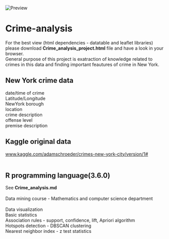 ![Preview](https://www.google.hr/search?hl=hr&tbm=isch&source=hp&biw=1366&bih=657&ei=WC4GXfb9M4-7UJaaufgE&q=crime+analysis&oq=crime+ana&gs_l=img.3.1.0i19l10.605.2218..4185...0.0..0.406.2148.0j4j2j2j1......0....1..gws-wiz-img.....0..0j0i30.38XuLSgea0s#imgrc=FrfVPlhl_0ZlqM:)
# Crime-analysis
For the best view (html dependencies - datatable and leaflet libraries) please download **Crime_analysis_project.html** file and have a look in your browser. <br>
General purpose of this project is exatraction of knowledge related to crimes in this data and finding important feautures of crime in New York.
## New York crime data
date/time of crime<br>
Latitude/Longitude<br>
NewYork borough<br>
location<br>
crime description<br>
offense level<br>
premise description
## Kaggle original data
www.kaggle.com/adamschroeder/crimes-new-york-city/version/1# <br><br>
## R programming language(3.6.0)

See **Crime_analysis.md**<br><br>
Data mining course - Mathematics and computer science department<br><br>
Data visualization <br>
Basic statistics <br>
Association rules - support, confidence, lift, Apriori algorithm<br>
Hotspots detection - DBSCAN clustering<br>
Nearest neighbor index - z test statistics<br>
